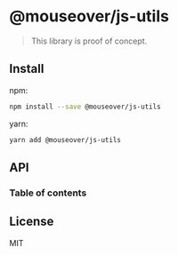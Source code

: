 # @mouseover/js-utils

> This library is proof of concept.

## Install

npm:

```sh
npm install --save @mouseover/js-utils
```

yarn:

```sh
yarn add @mouseover/js-utils
```

## API

### Table of contents

## License

MIT
